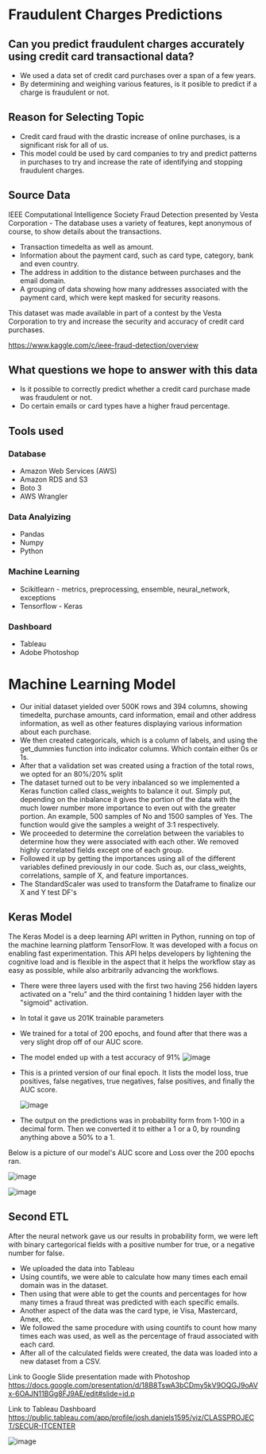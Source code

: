 # Fraudulent Charges Predictions

## Can you predict fraudulent charges accurately using credit card transactional data?
* We used a data set of credit card purchases over a span of a few years.
* By determining and weighing various features, is it posible to predict if a charge is fraudulent or not.

## Reason for Selecting Topic
* Credit card fraud with the drastic increase of online purchases, is a significant risk for all of us.
* This model could be used by card companies to try and predict patterns in purchases to try and increase the rate of identifying and stopping fraudulent charges.

## Source Data
IEEE Computational Intelligence Society Fraud Detection presented by Vesta Corporation - The database uses a variety of features, kept anonymous of course, to show details about the transactions.
* Transaction timedelta as well as amount.
* Information about the payment card, such as card type, category, bank and even country.
* The address in addition to the distance between purchases and the email domain.
* A grouping of data showing how many addresses associated with the payment card, which were kept masked for security reasons. 

This dataset was made available in part of a contest by the Vesta Corporation to try and increase the security and accuracy of credit card purchases.

https://www.kaggle.com/c/ieee-fraud-detection/overview

## What questions we hope to answer with this data
* Is it possible to correctly predict whether a credit card purchase made was fraudulent or not.
* Do certain emails or card types have a higher fraud percentage.

## Tools used
### Database
* Amazon Web Services (AWS)
* Amazon RDS and S3
* Boto 3
* AWS Wrangler 

### Data Analyizing
* Pandas
* Numpy
* Python

### Machine Learning
* Scikitlearn - metrics, preprocessing, ensemble, neural_network, exceptions
* Tensorflow - Keras

### Dashboard
* Tableau
* Adobe Photoshop

# Machine Learning Model
* Our initial dataset yielded over 500K rows and 394 columns, showing timedelta, purchase amounts, card information, email and other address information, as well as other features displaying various information about each purchase.
* We then created categoricals, which is a column of labels, and using the get_dummies function into indicator columns. Which contain either 0s or 1s.
* After that a validation set was created using a fraction of the total rows, we opted for an 80%/20% split
* The dataset turned out to be very inbalanced so we implemented a Keras function called class_weights to balance it out. Simply put, depending on the inbalance it gives the portion of the data with the much lower number more importance to even out with the greater portion. An example, 500 samples of No and 1500 samples of Yes. The function would give the samples a weight of 3:1 respectively.
* We proceeded to determine the correlation between the variables to determine how they were associated with each other. We removed highly correlated fields except one of each group.
* Followed it up by getting the importances using all of the different variables defined previously in our code. Such as, our class_weights, correlations, sample of X, and feature importances.
* The StandardScaler was used to transform the Dataframe to finalize our X and Y test DF's

## Keras Model
The Keras Model is a deep learning API written in Python, running on top of the machine learning platform TensorFlow. It was developed with a focus on enabling fast experimentation. This API helps developers by lightening the cognitive load and is flexible in the aspect that it helps the workflow stay as easy as possible, while also arbitrarily advancing the workflows.  
* There were three layers used with the first two having 256 hidden layers activated on a "relu" and the third containing 1 hidden layer with the "sigmoid" activation. 
* In total it gave us 201K trainable parameters
* We trained for a total of 200 epochs, and found after that there was a very slight drop off of our AUC score.
* The model ended up with a test accuracy of 91%
![image](https://user-images.githubusercontent.com/88358771/155445447-d7e2758d-972c-4241-9938-af298b3c7774.png)

* This is a printed version of our final epoch. It lists the model loss, true positives, false negatives, true negatives, false positives, and finally the AUC score.

  ![image](https://user-images.githubusercontent.com/88358771/155445396-e66ae090-9337-489c-a631-26cc5d8e57be.png)


* The output on the predictions was in probability form from 1-100 in a decimal form. Then we converted it to either a 1 or a 0, by rounding anything above a 50% to a 1.

Below is a picture of our model's AUC score and Loss over the 200 epochs ran.

![image](https://user-images.githubusercontent.com/88358771/155445234-e4e59f62-e425-400c-a553-a041365fe269.png)

![image](https://user-images.githubusercontent.com/88358771/155445257-89bb7a0e-12ae-497e-9cb1-41118889140f.png)


## Second ETL
After the neural network gave us our results in probability form, we were left with binary cartegorical fields with a positive number for true, or a negative number for false. 
* We uploaded the data into Tableau
* Using countifs, we were able to calculate how many times each email domain was in the dataset.
* Then using that were able to get the counts and percentages for how many times a fraud threat was predicted with each specific emails.
* Another aspect of the data was the card type, ie Visa, Mastercard, Amex, etc.
* We followed the same procedure with using countifs to count how many times each was used, as well as the percentage of fraud associated with each card.
* After all of the calculated fields were created, the data was loaded into a new dataset from a CSV.

Link to Google Slide presentation made with Photoshop
https://docs.google.com/presentation/d/18B8TswA3bCDmy5kV9OQGJ9oAVx-6OAJN11BGg8FJ9AE/edit#slide=id.p

Link to Tableau Dashboard
https://public.tableau.com/app/profile/josh.daniels1595/viz/CLASSPROJECT/SECUR-ITCENTER

![image](https://user-images.githubusercontent.com/88358771/155248303-f34af85b-e1a7-4ac2-878f-d7f2d0bac9f4.png)

